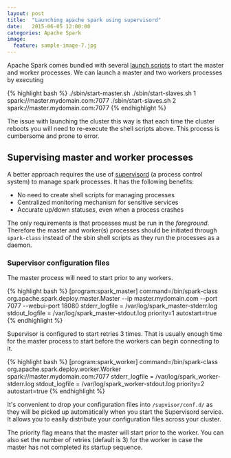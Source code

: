 ```yaml
---
layout: post
title:  "Launching apache spark using supervisord"
date:   2015-06-05 12:00:00
categories: Apache Spark
image:
  feature: sample-image-7.jpg
---
```


Apache Spark comes bundled with several [launch scripts](https://spark.apache.org/docs/latest/spark-standalone.html) to start the master and worker processes. We can launch a master and two workers processes by executing

{% highlight bash %}
./sbin/start-master.sh
./sbin/start-slaves.sh 1 spark://master.mydomain.com:7077
./sbin/start-slaves.sh 2 spark://master.mydomain.com:7077
{% endhighlight %}

The issue with launching the cluster this way is that each time the cluster reboots you will need to re-execute the shell scripts above. This process is cumbersome and prone to error.

## Supervising master and worker processes

A better approach requires the use of [supervisord](http://supervisord.org/introduction.html) (a process control system) to manage spark processes. It has the following benefits:

* No need to create shell scripts for managing processes
* Centralized monitoring mechanism for sensitive services   
* Accurate up/down statuses, even when a process crashes

The only requirements is that processes must be run in the _foreground_. Therefore the master and worker(s) processes should be initiated through `spark-class` instead of the sbin shell scripts as they run the processes as a daemon. 

### Supervisor configuration files

The master process will need to start prior to any workers. 

{% highlight bash %}
[program:spark_master]
command=/bin/spark-class org.apache.spark.deploy.master.Master --ip master.mydomain.com --port 7077 --webui-port 18080
stderr_logfile = /var/log/spark_master-stderr.log
stdout_logfile = /var/log/spark_master-stdout.log
priority=1
autostart=true
{% endhighlight %}

Supervisor is configured to start retries 3 times. That is usually enough time for the master process to start before the workers can begin connecting to it.

{% highlight bash %}
[program:spark_worker]
command=/bin/spark-class org.apache.spark.deploy.worker.Worker spark://master.mydomain.com:7077
stderr_logfile = /var/log/spark_worker-stderr.log
stdout_logfile = /var/log/spark_worker-stdout.log
priority=2
autostart=true
{% endhighlight %}

It's convenient to drop your configuration files into `/supvisor/conf.d/` as they will be picked up automatically when you start the Supervisord service. It allows you to easily distribute your configuration files across your cluster.  

The priority flag means that the master will start prior to the worker. You can also set the number of retries (default is 3) for the worker in case the master has not completed its startup sequence.
